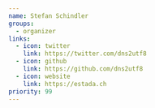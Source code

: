 ```yaml
---
name: Stefan Schindler
groups:
  - organizer
links:
  - icon: twitter
    link: https://twitter.com/dns2utf8
  - icon: github
    link: https://github.com/dns2utf8
  - icon: website
    link: https://estada.ch
priority: 99
---
```

